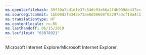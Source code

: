 ```yaml
---
ms.openlocfilehash: 39f39a7cd1dfe37c54dc93e66a2f4b009de437ec
ms.sourcegitcommit: 1bb00d2f4343e73ae8d58668f02297a3cf10a4c1
ms.translationtype: HT
ms.contentlocale: ru-RU
ms.lasthandoff: 06/15/2019
ms.locfileid: "63878921"
---
```

<span data-ttu-id="16489-101">Microsoft Internet Explorer</span><span class="sxs-lookup"><span data-stu-id="16489-101">Microsoft Internet Explorer</span></span>